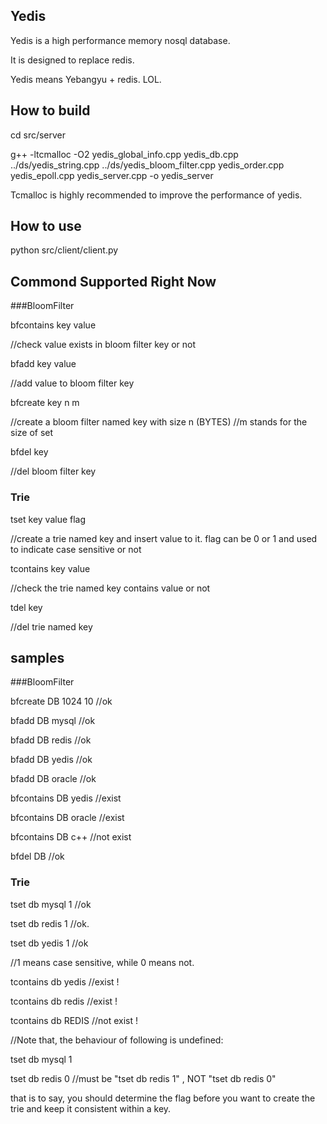 ## Yedis

Yedis is a high performance memory nosql database.

It is designed to replace redis.

Yedis means Yebangyu + redis. LOL.

## How to build

cd src/server

g++ -ltcmalloc -O2 yedis_global_info.cpp yedis_db.cpp ../ds/yedis_string.cpp ../ds/yedis_bloom_filter.cpp yedis_order.cpp yedis_epoll.cpp yedis_server.cpp -o yedis_server

Tcmalloc is highly recommended to improve the performance of yedis.

## How to use

python src/client/client.py

## Commond Supported Right Now

###BloomFilter

bfcontains key value 

//check value exists in bloom filter key or not

bfadd key value 

//add value to bloom filter key 

bfcreate key n m

//create a bloom filter named key with size n (BYTES)
//m stands for the size of set

bfdel key

//del bloom filter key

### Trie

tset key value flag

//create a trie named key and insert value to it. flag can be 0 or 1 and used to indicate case sensitive or not

tcontains key value

//check the trie named key contains value or not

tdel key

//del trie named key
## samples

###BloomFilter

bfcreate DB 1024 10 //ok

bfadd DB mysql //ok

bfadd DB redis //ok

bfadd DB yedis //ok

bfadd DB oracle //ok

bfcontains DB yedis //exist

bfcontains DB oracle //exist

bfcontains DB c++ //not exist

bfdel DB //ok

### Trie

tset db mysql 1 //ok

tset db redis 1 //ok.

tset db yedis 1 //ok

//1 means case sensitive, while 0 means not.

tcontains db yedis //exist !

tcontains db redis //exist !

tcontains db REDIS //not exist !

//Note that, the behaviour of following is undefined:

tset db mysql 1

tset db redis 0 //must be "tset db redis 1" , NOT  "tset db redis 0" 

that is to say, you should determine the flag before you want to create the trie and keep it consistent within a key.







